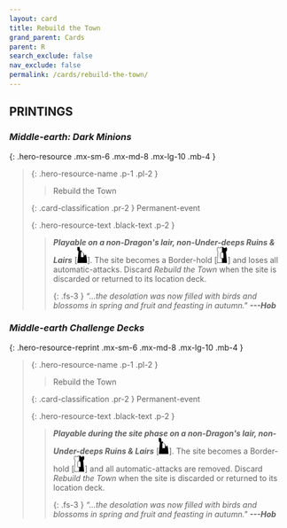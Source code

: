 ```yaml
---
layout: card
title: Rebuild the Town
grand_parent: Cards
parent: R
search_exclude: false
nav_exclude: false
permalink: /cards/rebuild-the-town/
---
```


## PRINTINGS


### _Middle-earth: Dark Minions_

{: .hero-resource .mx-sm-6 .mx-md-8 .mx-lg-10 .mb-4 }
> {: .hero-resource-name .p-1 .pl-2 }
> > <div class="card-mp"></div>
> > <div class="card-name">Rebuild the Town</div>
>
> {: .card-classification .pr-2 }
> Permanent-event
>
> {: .hero-resource-text .black-text .p-2 }
> > ***Playable on a non-Dragon's lair, non-Under-deeps Ruins & Lairs*** <nobr>[<img src="/assets/images/ruinlair.svg">]</nobr>. The site becomes a Border-hold <nobr>[<img src="/assets/images/border-hold.svg">]</nobr> and loses all automatic-attacks. Discard _Rebuild the Town_ when the site is discarded or returned to its location deck. 
> > 
> > {: .fs-3 } 
> > _“...the desolation was now filled with birds and blossoms in spring and fruit and feasting in autumn."_ ***---&#65279;Hob*** 
> 

### _Middle-earth Challenge Decks_

{: .hero-resource-reprint .mx-sm-6 .mx-md-8 .mx-lg-10 .mb-4 }
> {: .hero-resource-name .p-1 .pl-2 }
> > <div class="card-mp"></div>
> > <div class="card-name">Rebuild the Town</div>
>
> {: .card-classification .pr-2 }
> Permanent-event
>
> {: .hero-resource-text .black-text .p-2 }
> > ***Playable during the site phase on a non-Dragon's lair, non-Under-deeps Ruins & Lairs*** <nobr>[<img src="/assets/images/ruinlair.svg">]</nobr>. The site becomes a Border-hold <nobr>[<img src="/assets/images/border-hold.svg">]</nobr> and all automatic-attacks are removed. Discard _Rebuild the Town_ when the site is discarded or returned to its location deck. 
> > 
> > {: .fs-3 } 
> > _“...the desolation was now filled with birds and blossoms in spring and fruit and feasting in autumn."_ ***---&#65279;Hob*** 
> 
